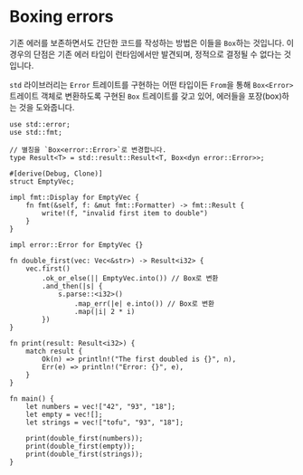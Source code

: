 # Boxing errors

기존 에러를 보존하면서도 간단한 코드를 작성하는 방법은 이들을 `Box`하는 것입니다. 이 경우의 단점은 기존 에러 타입이 런타임에서만 발견되며, 정적으로 결정될 수 없다는 것입니다.

`std` 라이브러리는 `Error` 트레이트를 구현하는 어떤 타입이든 `From`을 통해 `Box<Error>` 트레이트 객체로 변환하도록 구현된 `Box` 트레이트를 갖고 있어, 에러들을 포장(box)하는 것을 도와줍니다.

```rust,editable
use std::error;
use std::fmt;

// 별칭을 `Box<error::Error>`로 변경합니다.
type Result<T> = std::result::Result<T, Box<dyn error::Error>>;

#[derive(Debug, Clone)]
struct EmptyVec;

impl fmt::Display for EmptyVec {
    fn fmt(&self, f: &mut fmt::Formatter) -> fmt::Result {
        write!(f, "invalid first item to double")
    }
}

impl error::Error for EmptyVec {}

fn double_first(vec: Vec<&str>) -> Result<i32> {
    vec.first()
        .ok_or_else(|| EmptyVec.into()) // Box로 변환
        .and_then(|s| {
            s.parse::<i32>()
                .map_err(|e| e.into()) // Box로 변환
                .map(|i| 2 * i)
        })
}

fn print(result: Result<i32>) {
    match result {
        Ok(n) => println!("The first doubled is {}", n),
        Err(e) => println!("Error: {}", e),
    }
}

fn main() {
    let numbers = vec!["42", "93", "18"];
    let empty = vec![];
    let strings = vec!["tofu", "93", "18"];

    print(double_first(numbers));
    print(double_first(empty));
    print(double_first(strings));
}
```